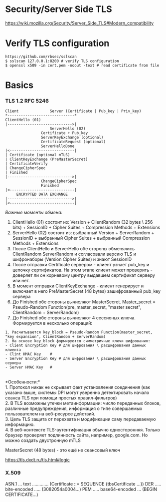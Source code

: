 # Security/Server Side TLS
https://wiki.mozilla.org/Security/Server_Side_TLS#Modern_compatibility

# Verify TLS configuration
```
https://github.com/rbsec/sslscan
$ sslscan 127.0.0.1:8200 # verify TLS configuration
$ openssl x509 -in cert.pem -noout -text # read certificate from file 

```

# Basics

### TLS 1.2 RFC 5246
```
Client				Server (Certificate | Pub_key | Priv_key)
*------------------------------*
ClientHello (01)
|----------------------------->|
	    			ServerHello (02)
				Certificate + Pub_key
		 		ServerKeyExchange (optional)
				CertificateRequest (optional)
				ServerHelloDone
|<-----------------------------|
| Certificate (optional mTLS)
| ClientKeyExchange (PreMasterSecret)
| CertificateVerify
| ChangeCipherSpec
| Finished  
|----------------------------->|
				ChangeCipherSpec
				Finished
|<-----------------------------|
     ENCRYPTED DATA EXCHANGE
|----------------------------->|
|<-----------------------------|
```

*Важные моменты обмена:*<br>
1. ClientHello (01) cостоит из: Version + ClientRandom (32 bytes \ 256 bits) + SessionID + Cipher Suites + Compression Methods + Extensions<br>
2. ServerHello (02) cостоит из:  выбранный Version + ServerRandom + SessionID + выбранный Cipher Suites + выбранный Compression Methods + Extensions<br>
3. После ClientHello и ServerHello обе стороны обменялись ClientRandom ServerRandom и согласовали версию TLS и шифронаборы (Version Cipher Suites) и знают SessionID<br>
4. После отправки Certificate сервером - клиент узнает pub_key и цепочку сертификатов. На этом этапе клиент может проверить - доверяет ли он корневому центру выдавшем сертификат серверу или нет.<br>
5. В момент отправки ClientKeyExchange - клиент генерирует и включает в него PreMasterSecret (48 bytes) зашифрованный pub_key сервера<br> 
6. До Finished обе стороны вычисляют MasterSecret. Master_secret = Pseudo-Random Function(pre_master_secret, "master secret", ClientRandom + ServerRandom)<br> 
7. До Finished обе стороны вычисляют 4 сессионых ключа. Формируется в несколько операций:<br>
```
1. Расчитывается key_block = Pseudo-Random Function(master_secret, "key expansion", ClientRandom + ServerRandom)
2. На основе key_block формируются симметричные ключи шифрования:
- Client Encryption Key # для шифрования \ расшифрования данных клиента
- Clint HMAC Key 	# 
- Server Encryption Key # для шифрования \ расшифрования данных сервера
- Server HMAC Key	# 
```

<br>
*Особенности:*<br>
1. Протокол никак не скрывает факт установления соединения (как указано выше, системы DPI могут уверенно детектировать начало сеанса TLS при помощи простых правил-фильтров)<br>
2. В TLS возможны утечки метаинформации: число переданных блоков, различные предупреждения, информация о типе совершаемых пользователем на веб-ресурсе действий. <br>
3. Цель TLS защита от перехвата и модификации саму передаваемую информацию.<br>
4. В веб-контексте TLS-аутентификация обычно односторонняя. Только браузер проверяет подлинность сайта, например, google.com. Но можно создать двустронную mTLS<br>


MasterSecret (48 bytes) - это ещё не сеансовый ключ

https://tls.dxdt.ru/tls.html#logic

### X.509
ASN.1 ... text ............. (Certificate ::= SEQUENCE {tbsCertificate ...})
DER ..... bite-encoded ..... (3082054a0004...)
PEM ..... base64-encoded ... (BEGIN CERTIFICATE...)
